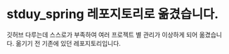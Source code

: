 # stduy_spring 레포지토리로 옮겼습니다.
깃허브 다루는데 스스로가 부족하여 여러 프로젝트 별 관리가 이상하게 되어 옮겼습니다. 옮기기 전 기존에 있던 레포지토리입니다.
